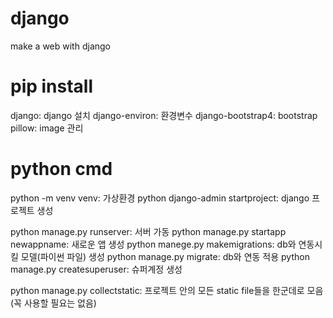 # django
make a web with django

# pip install
django: django 설치
django-environ: 환경변수
django-bootstrap4: bootstrap
pillow: image 관리

# python cmd
python -m venv venv: 가상환경
python django-admin startproject: django 프로젝트 생성

python manage.py runserver: 서버 가동
python manage.py startapp newappname: 새로운 앱 생성
python manege.py makemigrations: db와 연동시킬 모델(파이썬 파일) 생성
python manage.py migrate: db와 연동 적용
python manage.py createsuperuser: 슈퍼계정 생성

python manage.py collectstatic: 프로젝트 안의 모든 static file들을 한군데로 모음(꼭 사용할 필요는 없음)
